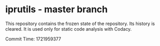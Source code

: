 # iprutils - master branch

This repository contains the frozen state of the repository.
Its history is cleared. It is used only for static code
analysis with Codacy.

Commit Time: 1721959377